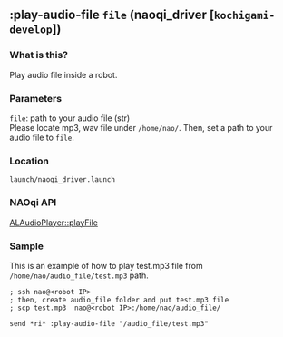 ## :play-audio-file `file` (naoqi_driver [`kochigami-develop`])

### What is this?

Play audio file inside a robot.  

### Parameters

`file`: path to your audio file (str)  
Please locate mp3, wav file under `/home/nao/`. Then, set a path to your audio file to `file`.  

### Location

`launch/naoqi_driver.launch`  

### NAOqi API

[ALAudioPlayer::playFile](http://doc.aldebaran.com/2-5/naoqi/audio/alaudioplayer-api.html#ALAudioPlayerProxy::playFile__ssCR)  

### Sample

This is an example of how to play test.mp3 file from `/home/nao/audio_file/test.mp3` path.  

```
; ssh nao@<robot IP> 
; then, create audio_file folder and put test.mp3 file
; scp test.mp3  nao@<robot IP>:/home/nao/audio_file/

send *ri* :play-audio-file "/audio_file/test.mp3"
```
